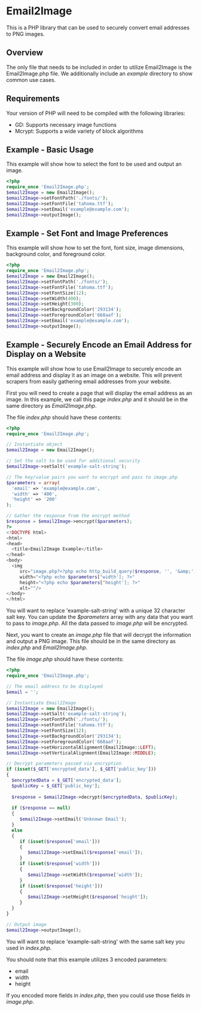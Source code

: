 Email2Image
===========

This is a PHP library that can be used to securely convert email addresses to 
PNG images.

Overview
--------

The only file that needs to be included in order to utilize Email2Image is the
Email2Image.php file.  We additionally include an *example* directory to show 
common use cases.

Requirements
------------

Your version of PHP will need to be compiled with the following libraries:
 - GD: Supports necessary image functions
 - Mcrypt: Supports a wide variety of block algorithms
 
Example - Basic Usage
---------------------

This example will show how to select the font to be used and output an image.

```php
<?php
require_once 'Email2Image.php';
$email2Image = new Email2Image();
$email2Image->setFontPath('./fonts/');
$email2Image->setFontFile('tahoma.ttf');
$email2Image->setEmail('example@example.com');
$email2Image->outputImage();
``` 

Example - Set Font and Image Preferences
----------------------------------------

This example will show how to set the font, font size, image dimensions, 
background color, and foreground color.
 
```php
<?php
require_once 'Email2Image.php';
$email2Image = new Email2Image();
$email2Image->setFontPath('./fonts/');
$email2Image->setFontFile('tahoma.ttf');
$email2Image->setFontSize(12);
$email2Image->setWidth(400);
$email2Image->setHeight(300);
$email2Image->setBackgroundColor('293134');
$email2Image->setForegroundColor('668aaf');
$email2Image->setEmail('example@example.com');
$email2Image->outputImage();
```  

Example - Securely Encode an Email Address for Display on a Website
-------------------------------------------------------------------

This example will show how to use Email2Image to securely encode an email 
address and display it as an image on a website. This will prevent scrapers
from easily gathering email addresses from your website.

First you will need to create a page that will display the email address as 
an image.  In this example, we call this page *index.php* and it should be
in the same directory as *Email2Image.php*.

The file *index.php* should have these contents:
 ```php
<?php
require_once 'Email2Image.php';

// Instantiate object
$email2Image = new Email2Image();

// Set the salt to be used for additional security
$email2Image->setSalt('example-salt-string');

// The key/value pairs you want to encrypt and pass to image.php
$parameters = array(
   'email' => 'example@example.com',
   'width' => '400',
   'height' => '200'
);

// Gather the response from the encrypt method
$response = $email2Image->encrypt($parameters);
?>
<!DOCTYPE html>
<html>
<head>
   <title>Email2Image Example</title>
</head>
<body>
   <img 
      src="image.php?<?php echo http_build_query($response, '', '&amp;'); ?>"
      width="<?php echo $parameters['width']; ?>"
      height="<?php echo $parameters['height']; ?>"
      alt=""/>
</body>
</html>
```  

You will want to replace 'example-salt-string' with a unique 32 character salt 
key.  You can update the *$parameters* array with any data that you want to 
pass to *image.php*.  All the data passed to *image.php* will be encrypted.

Next, you want to create an *image.php* file that will decrypt the information
and output a PNG image. This file should be in the same directory as 
*index.php* and *Email2Image.php*.

The file *image.php* should have these contents:
 ```php
<?php
require_once 'Email2Image.php';

// The email address to be displayed
$email = '';

// Instantiate Email2Image
$email2Image = new Email2Image();
$email2Image->setSalt('example-salt-string');
$email2Image->setFontPath('./fonts/');
$email2Image->setFontFile('tahoma.ttf');
$email2Image->setFontSize(12);
$email2Image->setBackgroundColor('293134');
$email2Image->setForegroundColor('668aaf');
$email2Image->setHorizontalAlignment(Email2Image::LEFT);
$email2Image->setVerticalAlignment(Email2Image::MIDDLE);

// Decrypt parameters passed via encryption
if (isset($_GET['encrypted_data'], $_GET['public_key']))
{
   $encryptedData = $_GET['encrypted_data'];
   $publicKey = $_GET['public_key'];
   
   $response = $email2Image->decrypt($encryptedData, $publicKey);
   
   if ($response == null)
   {
      $email2Image->setEmail('Unknown Email');
   }
   else
   {
      if (isset($response['email']))
      {
         $email2Image->setEmail($response['email']);
      }
      if (isset($response['width']))
      {
         $email2Image->setWidth($response['width']);
      }
      if (isset($response['height']))
      {
         $email2Image->setHeight($response['height']);
      }
   }
}

// Output image
$email2Image->outputImage();
```

You will want to replace 'example-salt-string' with the same salt key you used
in *index.php*.  

You should note that this example utilizes 3 encoded parameters:
 - email
 - width
 - height
 
If you encoded more fields in *index.php*, then you could use those fields in
*image.php*.
